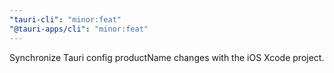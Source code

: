 ```yaml
---
"tauri-cli": "minor:feat"
"@tauri-apps/cli": "minor:feat"
---
```


Synchronize Tauri config productName changes with the iOS Xcode project.
